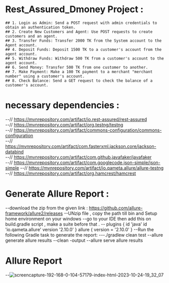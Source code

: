 # Rest_Assured_Dmoney Project :
    ## 1. Login as Admin: Send a POST request with admin credentials to obtain an authentication token.
    ## 2. Create New Customers and Agent: Use POST requests to create customers and an agent.
    ## 3. Transfer Funds: Transfer 2000 TK from the System account to the Agent account.
    ## 4. Deposit Funds: Deposit 1500 TK to a customer's account from the agent account.
    ## 5. Withdraw Funds: Withdraw 500 TK from a customer's account to the agent account.
    ## 6. Send Money: Transfer 500 TK from one customer to another.
    ## 7. Make Payment: Make a 100 TK payment to a merchant "merchant number" using a customer's account.
    ## 8. Check Balance: Send a GET request to check the balance of a customer's account.

# necessary dependencies :
--// https://mvnrepository.com/artifact/io.rest-assured/rest-assured    
--// https://mvnrepository.com/artifact/org.testng/testng  
--// https://mvnrepository.com/artifact/commons-configuration/commons-configuration   
--// https://mvnrepository.com/artifact/com.fasterxml.jackson.core/jackson-databind   
--// https://mvnrepository.com/artifact/com.github.javafaker/javafaker   
--// https://mvnrepository.com/artifact/com.googlecode.json-simple/json-simple 
--// https://mvnrepository.com/artifact/io.qameta.allure/allure-testng
--// https://mvnrepository.com/artifact/org.hamcrest/hamcrest

# Generate Allure Report :
--download the zip from the given link : https://github.com/allure-framework/allure2/releases
--UNzip file , copy the path till bin and Setup home environment on your windows 
--go to your IDE then add this on build.gradle script , make a suite before that .
-- plugins {
    id 'java'
    id 'io.qameta.allure' version '2.10.0'
}
allure {
    version = '2.10.0'
} 
--Run the following Gradle task to generate the report:
---./gradlew clean test
--allure generate allure results --clean -output
--allure serve allure results

# Allure Report
--![screencapture-192-168-0-104-57179-index-html-2023-10-24-19_32_07](https://github.com/anika-tahsin4152/Rest_Assured_Dmoney/assets/73738319/fa25fa63-5a45-4fc9-81ed-78bb5b04b643)
